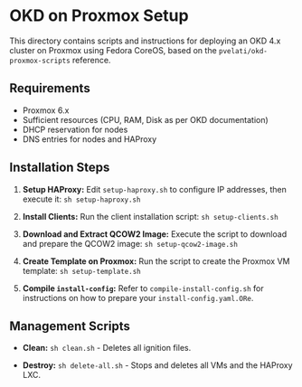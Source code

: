# OKD on Proxmox Setup

This directory contains scripts and instructions for deploying an OKD 4.x cluster on Proxmox using Fedora CoreOS, based on the `pvelati/okd-proxmox-scripts` reference.

## Requirements

*   Proxmox 6.x
*   Sufficient resources (CPU, RAM, Disk as per OKD documentation)
*   DHCP reservation for nodes
*   DNS entries for nodes and HAProxy

## Installation Steps

1.  **Setup HAProxy:**
    Edit `setup-haproxy.sh` to configure IP addresses, then execute it:
    `sh setup-haproxy.sh`

2.  **Install Clients:**
    Run the client installation script:
    `sh setup-clients.sh`

3.  **Download and Extract QCOW2 Image:**
    Execute the script to download and prepare the QCOW2 image:
    `sh setup-qcow2-image.sh`

4.  **Create Template on Proxmox:**
    Run the script to create the Proxmox VM template:
    `sh setup-template.sh`

5.  **Compile `install-config`:**
    Refer to `compile-install-config.sh` for instructions on how to prepare your `install-config.yaml.ORe`.

## Management Scripts

*   **Clean:**
    `sh clean.sh` - Deletes all ignition files.

*   **Destroy:**
    `sh delete-all.sh` - Stops and deletes all VMs and the HAProxy LXC.
